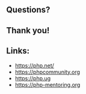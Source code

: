 <!-- .slide: data-credit="Matthias Ripp" data-credit-url="https://flic.kr/p/pqiJNt" data-background="../base/img/901.jpg"  -->
## Questions?



## Thank you!



## Links:

* https://php.net/
* https://phpcommunity.org
* https://php.ug
* https://php-mentoring.org

